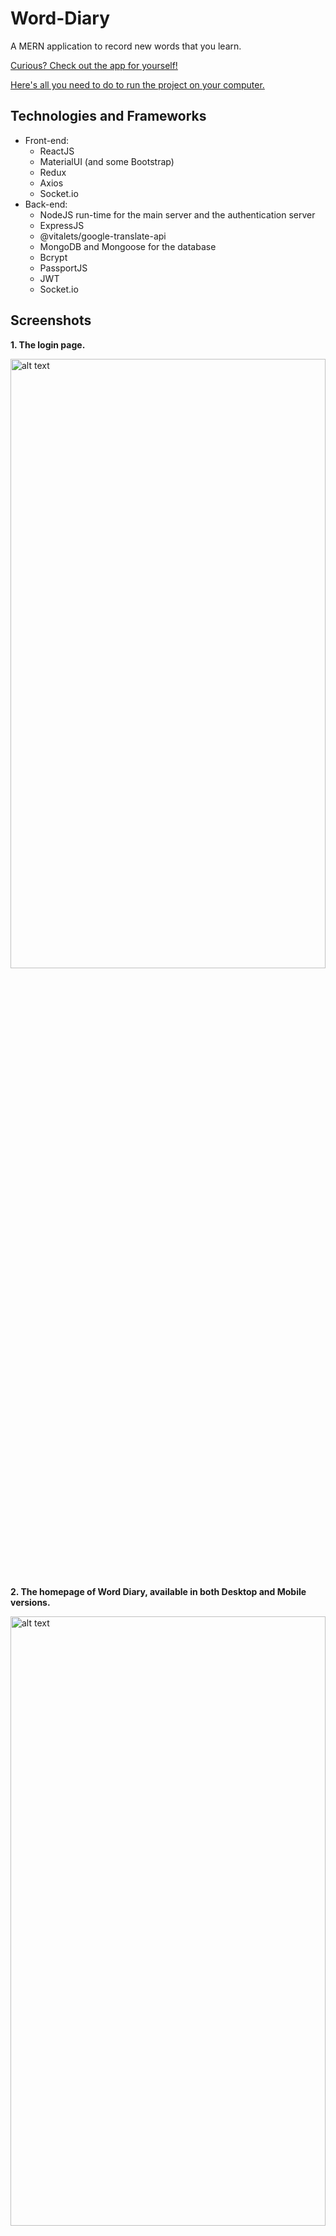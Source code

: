 # Word-Diary
A MERN application to record new words that you learn.

[Curious? Check out the app for yourself!]()

[Here's all you need to do to run the project on your computer.](#runProject)

## Technologies and Frameworks
- Front-end:
  - ReactJS
  - MaterialUI (and some Bootstrap)
  - Redux
  - Axios
  - Socket.io
- Back-end:
  - NodeJS run-time for the main server and the authentication server
  - ExpressJS
  - @vitalets/google-translate-api
  - MongoDB and Mongoose for the database
  - Bcrypt
  - PassportJS
  - JWT
  - Socket.io
  
## Screenshots
**1. The login page.**

<img src="https://github.com/gandh99/Word-Diary/blob/master/screenshots/login.png" alt="alt text" width="100%" height="50%">

**2. The homepage of Word Diary, available in both Desktop and Mobile versions.**

<img src="https://github.com/gandh99/Word-Diary/blob/master/screenshots/home_desktop.png" alt="alt text" width="100%" height="50%">
<img src="https://github.com/gandh99/Word-Diary/blob/master/screenshots/home_mobile.png" alt="alt text" width="30%" height="50%">

**3. The friends page.**

<img src="https://github.com/gandh99/Word-Diary/blob/master/screenshots/friends_page_all_1.png" alt="alt text" width="100%" height="50%">

**4. Adding a friend.**

<img src="https://github.com/gandh99/Word-Diary/blob/master/screenshots/add_friend.png" alt="alt text" width="100%" height="50%">

**5. Your friend will receive a real-time friends request notification.**

<img src="https://github.com/gandh99/Word-Diary/blob/master/screenshots/friend_request_notification.png" alt="alt text" width="100%" height="50%">

**6. Your friend can then choose to accept the pending friend request.**

<img src="https://github.com/gandh99/Word-Diary/blob/master/screenshots/friends_pending.png" alt="alt text" width="100%" height="50%">

**7. If they accept your friend request, they will show up on your friends page.**

<img src="https://github.com/gandh99/Word-Diary/blob/master/screenshots/friends_page_all_2.png" alt="alt text" width="100%" height="50%">

**8. You can then view your friend's diary.**

<img src="https://github.com/gandh99/Word-Diary/blob/master/screenshots/friends_diary.png" alt="alt text" width="100%" height="50%">

**9. Adding a word to your diary. Click translate to get a translated version of the word you are adding.**

<img src="https://github.com/gandh99/Word-Diary/blob/master/screenshots/add_word.png" alt="alt text" width="100%" height="50%">

**10. The new word shows up on your diary page. You can also choose to star this diary post.**

<img src="https://github.com/gandh99/Word-Diary/blob/master/screenshots/diary_page_all.png" alt="alt text" width="100%" height="50%">

**11. Starred diary posts go to a separate tab.**

<img src="https://github.com/gandh99/Word-Diary/blob/master/screenshots/diary_page_starred.png" alt="alt text" width="100%" height="50%">

**12. Share your diary post with a friend.**

<img src="https://github.com/gandh99/Word-Diary/blob/master/screenshots/share_post.png" alt="alt text" width="100%" height="50%">

**13. Your friend will receive the shared diary post and can accept it, which adds the post to their own diary.**

<img src="https://github.com/gandh99/Word-Diary/blob/master/screenshots/received_shared_post.png" alt="alt text" width="100%" height="50%">

**14. Similarly, your friend can share their diary post with you.**

<img src="https://github.com/gandh99/Word-Diary/blob/master/screenshots/diary_shared_with_me.png" alt="alt text" width="100%" height="50%">


## How to View This Project<a name="runProject"></a>

In the `/server` directory, run:

### `npm run dev`

This runs the app in the development mode, starting the React app, the main NodeJS server, and the authentication server.<br />
The React app should automatically open in your browser. If it does not open, go to [http://localhost:3000](http://localhost:3000) to view it in the browser.

The page will reload if you make edits.<br />
You will also see any lint errors in the console.

